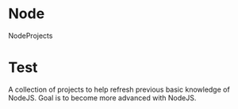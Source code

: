 # Node
NodeProjects
# Test
A collection of projects to help refresh previous basic knowledge of NodeJS. Goal is to become more advanced with NodeJS. 
 
